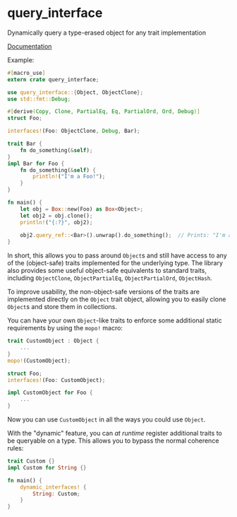 # query_interface
Dynamically query a type-erased object for any trait implementation

[Documentation](https://docs.rs/query_interface/)

Example:
```rust
#[macro_use]
extern crate query_interface;

use query_interface::{Object, ObjectClone};
use std::fmt::Debug;

#[derive(Copy, Clone, PartialEq, Eq, PartialOrd, Ord, Debug)]
struct Foo;

interfaces!(Foo: ObjectClone, Debug, Bar);

trait Bar {
    fn do_something(&self);
}
impl Bar for Foo {
    fn do_something(&self) {
        println!("I'm a Foo!");
    }
}

fn main() {
    let obj = Box::new(Foo) as Box<Object>;
    let obj2 = obj.clone();
    println!("{:?}", obj2);
   
    obj2.query_ref::<Bar>().unwrap().do_something();  // Prints: "I'm a Foo!"
}
```

In short, this allows you to pass around `Object`s and still have access to any of the (object-safe) traits
implemented for the underlying type. The library also provides some useful object-safe equivalents to standard
traits, including `ObjectClone`, `ObjectPartialEq`, `ObjectPartialOrd`, `ObjectHash`.

To improve usability, the non-object-safe versions of the traits are implemented directly on the `Object` trait
object, allowing you to easily clone `Object`s and store them in collections.

You can have your own `Object`-like traits to enforce some additional static requirements by using the `mopo!`
macro:
```rust
trait CustomObject : Object {
    ...
}
mopo!(CustomObject);

struct Foo;
interfaces!(Foo: CustomObject);

impl CustomObject for Foo {
    ...
}
```

Now you can use `CustomObject` in all the ways you could use `Object`.

With the "dynamic" feature, you can *at runtime* register additional traits to be queryable on a type. This
allows you to bypass the normal coherence rules:

```rust
trait Custom {}
impl Custom for String {}

fn main() {
    dynamic_interfaces! {
        String: Custom;
    }
}
```
